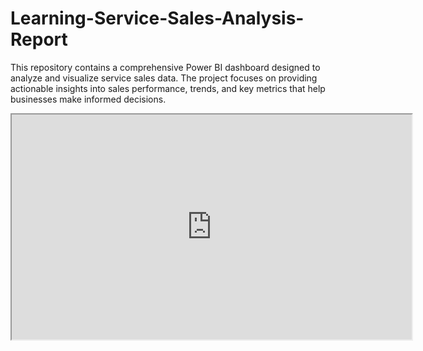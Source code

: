 # Learning-Service-Sales-Analysis-Report
This repository contains a comprehensive Power BI dashboard designed to analyze and visualize service sales data. The project focuses on providing actionable insights into sales performance, trends, and key metrics that help businesses make informed decisions. 


<iframe src="https://drive.google.com/file/d/1q4gMM_d262xl2CxKL9s6XhLNn2g1JfAD/view?usp=sharing" width="640" height="360" allowfullscreen></iframe>
